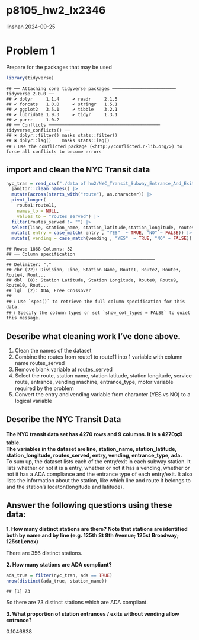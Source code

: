 p8105_hw2_lx2346
================
linshan
2024-09-25

# Problem 1

Prepare for the packages that may be used

``` r
library(tidyverse)
```

    ## ── Attaching core tidyverse packages ──────────────────────── tidyverse 2.0.0 ──
    ## ✔ dplyr     1.1.4     ✔ readr     2.1.5
    ## ✔ forcats   1.0.0     ✔ stringr   1.5.1
    ## ✔ ggplot2   3.5.1     ✔ tibble    3.2.1
    ## ✔ lubridate 1.9.3     ✔ tidyr     1.3.1
    ## ✔ purrr     1.0.2     
    ## ── Conflicts ────────────────────────────────────────── tidyverse_conflicts() ──
    ## ✖ dplyr::filter() masks stats::filter()
    ## ✖ dplyr::lag()    masks stats::lag()
    ## ℹ Use the conflicted package (<http://conflicted.r-lib.org/>) to force all conflicts to become errors

## import and clean the NYC Transit data

``` r
nyc_tran = read_csv("./data of hw2/NYC_Transit_Subway_Entrance_And_Exit_Data.csv",na = "") |>
  janitor::clean_names() |>
  mutate(across(starts_with("route"), as.character)) |>
  pivot_longer(
    route1:route11,
    names_to = NULL, 
    values_to = "routes_served") |>
  filter(routes_served != "") |>
  select(line, station_name, station_latitude,station_longitude, routes_served, entry, vending, entrance_type,ada) |>
  mutate( entry = case_match( entry , "YES"  ~ TRUE, "NO" ~ FALSE)) |>
  mutate( vending = case_match(vending , "YES"  ~ TRUE, "NO" ~ FALSE))
```

    ## Rows: 1868 Columns: 32
    ## ── Column specification ────────────────────────────────────────────────────────
    ## Delimiter: ","
    ## chr (22): Division, Line, Station Name, Route1, Route2, Route3, Route4, Rout...
    ## dbl  (8): Station Latitude, Station Longitude, Route8, Route9, Route10, Rout...
    ## lgl  (2): ADA, Free Crossover
    ## 
    ## ℹ Use `spec()` to retrieve the full column specification for this data.
    ## ℹ Specify the column types or set `show_col_types = FALSE` to quiet this message.

## Describe what cleaning work I’ve done above.

1.  Clean the names of the dataset  
2.  Combine the routes from route1 to route11 into 1 variable with
    column name routes_served  
3.  Remove blank variable at routes_served  
4.  Select the route, station name, station latitude, station longitude,
    service route, entrance, vending machine, entrance_type, motor
    variable required by the problem  
5.  Convert the entry and vending variable from character (YES vs NO) to
    a logical variable  

## Describe the NYC Transit Data

**The NYC transit data set has 4270 rows and 9 columns. It is a 4270✖️9
table.**  
**The variables in the dataset are line, station_name, station_latitude,
station_longitude, routes_served, entry, vending, entrance_type,
ada.**  
To sum up, the dataset lists each of the entry/exit in each subway
station. It lists whether or not it is a entry, whether or not it has a
vending, whether or not it has a ADA compliance and the entrance type of
each entry/exit. It also lists the information about the station, like
which line and route it belongs to and the station’s locaton(longitude
and latitude).

## Answer the following questions using these data:

**1. How many distinct stations are there? Note that stations are
identified both by name and by line (e.g. 125th St 8th Avenue; 125st
Broadway; 125st Lenox)**  
  
There are 356 distinct stations.

**2. How many stations are ADA compliant?**  

``` r
ada_true = filter(nyc_tran, ada == TRUE)
nrow(distinct(ada_true, station_name))
```

    ## [1] 73

So there are 73 distinct stations which are ADA compliant.  

**3. What proportion of station entrances / exits without vending allow
entrance?**  
  
0.1046838
